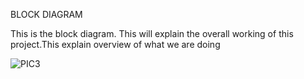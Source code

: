 BLOCK DIAGRAM

This is the block diagram. This will explain the overall working of this project.This explain overview of what we are doing

![PIC3](https://user-images.githubusercontent.com/94339311/144110317-de0b41e8-4d8b-4966-939e-b7cb07a4e8e6.png)

